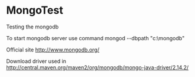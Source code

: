 # MongoTest
Testing the mongodb

To start mongodb server use command mongod --dbpath "c:\mongodb"

Official site http://www.mongodb.org/

Download driver used in http://central.maven.org/maven2/org/mongodb/mongo-java-driver/2.14.2/
